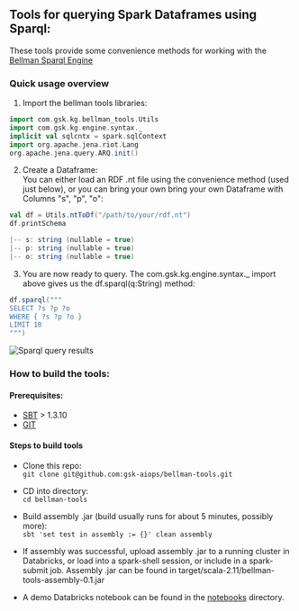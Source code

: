## Tools for querying Spark Dataframes using Sparql:
These tools provide some convenience methods for working with the [Bellman Sparql Engine](https://github.com/gsk-aiops/bellman) 

### Quick usage overview
1. Import the bellman tools libraries:
```scala
import com.gsk.kg.bellman_tools.Utils
import com.gsk.kg.engine.syntax._
implicit val sqlcntx = spark.sqlContext
import org.apache.jena.riot.Lang
org.apache.jena.query.ARQ.init()
```
2. Create a Dataframe:  
You can either load an RDF .nt file using the convenience method (used just below), or you can bring your own bring your own Dataframe with Columns "s", "p", "o":
```scala
val df = Utils.ntToDf("/path/to/your/rdf.nt")
df.printSchema

|-- s: string (nullable = true)
|-- p: string (nullable = true)
|-- o: string (nullable = true)
```



3. You are now ready to query. The com.gsk.kg.engine.syntax._ import above gives us the df.sparql(q:String) method:
```scala
df.sparql("""
SELECT ?s ?p ?o
WHERE { ?s ?p ?o }
LIMIT 10
""")
``` 

![Sparql query results](https://github.com/gsk-aiops/bellman-tools/blob/main/images/image.jpg?raw=true)


### How to build the tools:  
#### Prerequisites:
* [SBT](https://www.scala-sbt.org/) > 1.3.10
* [GIT](https://git-scm.com/downloads)

#### Steps to build tools
* Clone this repo:  
`git clone git@github.com:gsk-aiops/bellman-tools.git`

* CD into directory:  
`cd bellman-tools`

* Build assembly .jar (build usually runs for about 5 minutes, possibly more):  
`sbt 'set test in assembly := {}' clean assembly`

* If assembly was successful, upload assembly .jar to a running cluster in Databricks, or load into a spark-shell session,
or include in a spark-submit job. Assembly .jar can be found in target/scala-2.11/bellman-tools-assembly-0.1.jar

* A demo Databricks notebook can be found in the [notebooks](notebooks) directory. 
